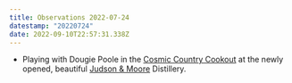 ```yaml
---
title: Observations 2022-07-24
datestamp: "20220724"
date: 2022-09-10T22:57:31.338Z
---
```

- Playing with Dougie Poole in the [Cosmic Country Cookout](https://www.localuniverse.net/cosmiccountryshowcase) at the newly opened, beautiful [Judson & Moore](https://judsonandmoore.com) Distillery.